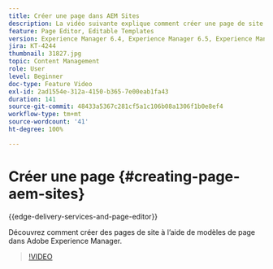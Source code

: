 ```yaml
---
title: Créer une page dans AEM Sites
description: La vidéo suivante explique comment créer une page de site à partir d’un modèle dans Adobe Experience Manager.
feature: Page Editor, Editable Templates
version: Experience Manager 6.4, Experience Manager 6.5, Experience Manager as a Cloud Service
jira: KT-4244
thumbnail: 31827.jpg
topic: Content Management
role: User
level: Beginner
doc-type: Feature Video
exl-id: 2ad1554e-312a-4150-b365-7e00eab1fa43
duration: 141
source-git-commit: 48433a5367c281cf5a1c106b08a1306f1b0e8ef4
workflow-type: tm+mt
source-wordcount: '41'
ht-degree: 100%

---
```


# Créer une page {#creating-page-aem-sites}

{{edge-delivery-services-and-page-editor}}

Découvrez comment créer des pages de site à l’aide de modèles de page dans Adobe Experience Manager.

>[!VIDEO](https://video.tv.adobe.com/v/37207?quality=12&learn=on&captions=fre_fr)
